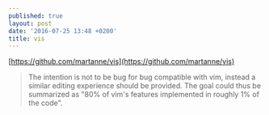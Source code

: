 ```yaml
---
published: true
layout: post
date: '2016-07-25 13:48 +0200'
title: vis
---
```

[https://github.com/martanne/vis](https://github.com/martanne/vis)

> The intention is not to be bug for bug compatible with vim, instead a similar editing experience should be provided. The goal could thus be summarized as "80% of vim's features implemented in roughly 1% of the code".
